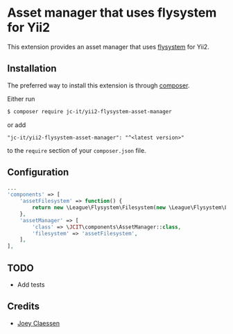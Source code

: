 # Asset manager that uses flysystem for Yii2

This extension provides an asset manager that uses [flysystem](https://flysystem.thephpleague.com/v1/docs/) for Yii2.

## Installation

The preferred way to install this extension is through [composer](http://getcomposer.org/download/).

Either run

```bash
$ composer require jc-it/yii2-flysystem-asset-manager
```

or add

```
"jc-it/yii2-flysystem-asset-manager": "^<latest version>"
```

to the `require` section of your `composer.json` file.

## Configuration
```php
...
'components' => [
    'assetFilesystem' => function() {
        return new \League\Flysystem\Filesystem(new \League\Flysystem\Local\LocalFilesystemAdapter(\Yii::getAlias('@webroot/assets')));
    },
    'assetManager' => [
        'class' => \JCIT\components\AssetManager::class,
        'filesystem' => 'assetFilesystem',
    ],
],
```

## TODO
- Add tests

## Credits
- [Joey Claessen](https://github.com/joester89)
